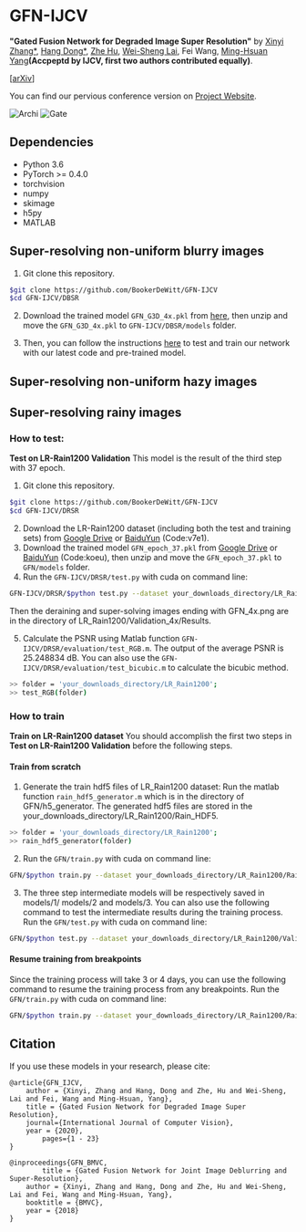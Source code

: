 # GFN-IJCV

**"Gated Fusion Network for Degraded Image Super Resolution"** by [Xinyi Zhang*](http://xinyizhang.tech), [Hang Dong*](https://sites.google.com/view/hdong/首页), [Zhe Hu](http://eng.ucmerced.edu/people/zhu), [Wei-Sheng Lai](http://graduatestudents.ucmerced.edu/wlai24/), Fei Wang, [Ming-Hsuan Yang](http://faculty.ucmerced.edu/mhyang/)**(Accpeptd by IJCV, first two authors contributed equally)**.

[[arXiv](https://arxiv.org/abs/2003.00893)]

You can find our pervious conference version on [Project Website](http://xinyizhang.tech/bmvc2018/).

![Archi](https://drive.google.com/open?id=1yGVa_VmiKOjLn6OjKScAAevY-P1wbCkm)
![Gate](https://drive.google.com/open?id=1ZtvYX81PAyR2DyIq1dWKmYhzBWQIKyxN)

## Dependencies
* Python 3.6
* PyTorch >= 0.4.0
* torchvision
* numpy
* skimage
* h5py
* MATLAB

## Super-resolving non-uniform blurry images

1. Git clone this repository.
```bash
$git clone https://github.com/BookerDeWitt/GFN-IJCV
$cd GFN-IJCV/DBSR
```

2. Download the trained model ``GFN_G3D_4x.pkl`` from [here](https://drive.google.com/open?id=18A-xhZ0Gk5mJPKLUoXBLh6rLSwBPHUrv), then unzip and move the ``GFN_G3D_4x.pkl`` to ``GFN-IJCV/DBSR/models`` folder.

3. Then, you can follow the instructions [here](https://github.com/jacquelinelala/GFN) to test and train our network with our latest code and pre-trained model.

## Super-resolving non-uniform hazy images

## Super-resolving rainy images
### How to test:
**Test on LR-Rain1200 Validation**
This model is the result of the third step with 37 epoch.
1. Git clone this repository.
```bash
$git clone https://github.com/BookerDeWitt/GFN-IJCV
$cd GFN-IJCV/DRSR
```
2. Download the LR-Rain1200 dataset (including both the test and training sets) from [Google Drive]() or [BaiduYun](https://pan.baidu.com/s/1Z0tKjE_iDi4dpXuJFIMKDQ) (Code:v7e1).
3. Download the trained model ``GFN_epoch_37.pkl`` from [Google Drive](https://drive.google.com/open?id=1R4Ng5lAOfHyywNVXC3BB7mzf2ufvkHHF) or [BaiduYun](https://pan.baidu.com/s/1QHBOrT7eMnXfLtdU189udw) (Code:koeu), then unzip and move the ``GFN_epoch_37.pkl`` to ``GFN/models`` folder.
4. Run the ``GFN-IJCV/DRSR/test.py`` with cuda on command line: 
```bash
GFN-IJCV/DRSR/$python test.py --dataset your_downloads_directory/LR_Rain1200/Validation_4x
```
Then the deraining and super-solving images ending with GFN_4x.png are in the directory of LR_Rain1200/Validation_4x/Results.

5. Calculate the PSNR using Matlab function ``GFN-IJCV/DRSR/evaluation/test_RGB.m``. The output of the average PSNR is 25.248834 dB. You can also use the ``GFN-IJCV/DRSR/evaluation/test_bicubic.m`` to calculate the bicubic method.  
```bash
>> folder = 'your_downloads_directory/LR_Rain1200';
>> test_RGB(folder)
```

### How to train
**Train on LR-Rain1200 dataset**
You should accomplish the first two steps in **Test on LR-Rain1200 Validation** before the following steps.
#### Train from scratch
1. Generate the train hdf5 files of LR_Rain1200 dataset: Run the matlab function ``rain_hdf5_generator.m`` which is in the directory of GFN/h5_generator. The generated hdf5 files are stored in the your_downloads_directory/LR_Rain1200/Rain_HDF5.
```bash
>> folder = 'your_downloads_directory/LR_Rain1200';
>> rain_hdf5_generator(folder)
```
2. Run the ``GFN/train.py`` with cuda on command line:
```bash
GFN/$python train.py --dataset your_downloads_directory/LR_Rain1200/Rain_HDF5
```
3. The three step intermediate models will be respectively saved in models/1/ models/2 and models/3. You can also use the following command to test the intermediate results during the training process.
Run the ``GFN/test.py`` with cuda on command line: 
```bash
GFN/$python test.py --dataset your_downloads_directory/LR_Rain1200/Validation_4x --intermediate_process models/1/GFN_epoch_25.pkl # We give an example of step1 epoch25. You can replace another pkl file in models/.
```
#### Resume training from breakpoints
Since the training process will take 3 or 4 days, you can use the following command to resume the training process from any breakpoints.
Run the ``GFN/train.py`` with cuda on command line:
```bash
GFN/$python train.py --dataset your_downloads_directory/LR_Rain1200/Rain_HDF5 --resume models/1/GFN_epoch_25.pkl # Just an example of step1 epoch25.
```

## Citation

If you use these models in your research, please cite:

	@article{GFN_IJCV,
		author = {Xinyi, Zhang and Hang, Dong and Zhe, Hu and Wei-Sheng, Lai and Fei, Wang and Ming-Hsuan, Yang},
		title = {Gated Fusion Network for Degraded Image Super Resolution},
		journal={International Journal of Computer Vision},
		year = {2020},
    		pages={1 - 23}
	}

	@inproceedings{GFN_BMVC,
    		title = {Gated Fusion Network for Joint Image Deblurring and Super-Resolution},
		author = {Xinyi, Zhang and Hang, Dong and Zhe, Hu and Wei-Sheng, Lai and Fei, Wang and Ming-Hsuan, Yang},
		booktitle = {BMVC},
		year = {2018}
	}

